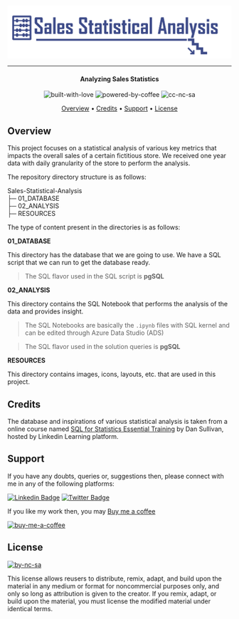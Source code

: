 ![Project Logo][project_logo]

---

<h4 align="center">Analyzing Sales Statistics</h4>

<p align='center'>
<img src="https://i.ibb.co/KxfMMsP/built-with-love.png" alt="built-with-love" border="0">
<img src="https://i.ibb.co/MBDK1Pk/powered-by-coffee.png" alt="powered-by-coffee" border="0">
<img src="https://i.ibb.co/CtGqhQH/cc-nc-sa.png" alt="cc-nc-sa" border="0">
</p>

<p align="center">
  <a href="#overview">Overview</a> •
  <a href="#credits">Credits</a> •
  <a href="#support">Support</a> •
  <a href="#license">License</a>
</p>

## Overview

This project focuses on a statistical analysis of various key metrics that impacts the overall sales of a certain fictitious store. We received one year data with daily granularity of the store to perform the analysis. 

The repository directory structure is as follows:

Sales-Statistical-Analysis<br>
├─ 01_DATABASE<br>
├─ 02_ANALYSIS<br>
├─ RESOURCES<br>

The type of content present in the directories is as follows:

**01_DATABASE**

This directory has the database that we are going to use. We have a SQL script that we can run to get the database ready.

> The SQL flavor used in the SQL script is **pgSQL**

**02_ANALYSIS**

This directory contains the SQL Notebook that performs the analysis of the data and provides insight.

> The SQL Notebooks are basically the `.ipynb` files with SQL kernel and can be edited through Azure Data Studio (ADS)

> The SQL flavor used in the solution queries is **pgSQL**

**RESOURCES**

This directory contains images, icons, layouts, etc. that are used in this project.

## Credits

The database and inspirations of various statistical analysis is taken from a online course named [SQL for Statistics Essential Training][credits_link] by Dan Sullivan, hosted by Linkedin Learning platform.

## Support

If you have any doubts, queries or, suggestions then, please connect with me in any of the following platforms:

[![Linkedin Badge][linkedinbadge]][linkedin] [![Twitter Badge][twitterbadge]][twitter]

If you like my work then, you may [Buy me a coffee][buy_me_a_coffee]

<a href="https://www.buymeacoffee.com/quantumudit" target="_blank">
<img src="https://i.ibb.co/9cyrq6m/buy-me-a-coffee.png" alt="buy-me-a-coffee" border="0" width="170" height="50">
</a>

## License

<a href = 'https://creativecommons.org/licenses/by-nc-sa/4.0/' target="_blank">
    <img src="https://i.ibb.co/mvmWGkm/by-nc-sa.png" alt="by-nc-sa" border="0" width="88" height="31">
</a>

This license allows reusers to distribute, remix, adapt, and build upon the material in any medium or format for noncommercial purposes only, and only so long as attribution is given to the creator. If you remix, adapt, or build upon the material, you must license the modified material under identical terms.

<!-- Image Links -->

[project_logo]: RESOURCES/project_cover_image.png

<!-- External Links -->

[credits_link]: https://www.linkedin.com/learning/sql-for-statistics-essential-training/

<!-- Profile Links -->

[linkedin]: https://www.linkedin.com/in/uditkumarchatterjee/
[twitter]: https://twitter.com/quantumudit
[buy_me_a_coffee]: https://www.buymeacoffee.com/quantumudit

<!-- Shields Profile Links -->

[linkedinbadge]: https://img.shields.io/badge/-uditkumarchatterjee-0e76a8?style=flat&labelColor=0e76a8&logo=linkedin&logoColor=white
[twitterbadge]: https://img.shields.io/badge/-@quantumudit-1ca0f1?style=flat&labelColor=1ca0f1&logo=twitter&logoColor=white&link=https://twitter.com/quantumudit
